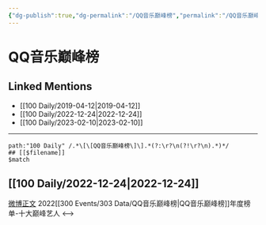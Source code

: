```yaml
---
{"dg-publish":true,"dg-permalink":"/QQ音乐巅峰榜","permalink":"/QQ音乐巅峰榜/","created":"2022-12-29T18:23:38.000+08:00","updated":"2023-01-04T13:51:51.999+08:00"}
---
```


# QQ音乐巅峰榜

## Linked Mentions
- [[100 Daily/2019-04-12\|2019-04-12]]
- [[100 Daily/2022-12-24\|2022-12-24]]
- [[100 Daily/2023-02-10\|2023-02-10]]


---

```expander
path:"100 Daily" /.*\[\[QQ音乐巅峰榜\]\].*(?:\r?\n(?!\r?\n).*)*/
## [[$filename]]
$match
```
## [[100 Daily/2022-12-24\|2022-12-24]]
[微博正文](https://m.weibo.cn/2169129705/4850175023257778) 2022[[300 Events/303 Data/QQ音乐巅峰榜\|QQ音乐巅峰榜]]年度榜单-十大巅峰艺人
<-->
